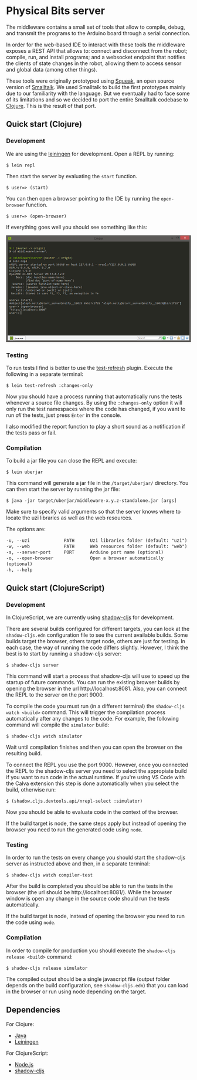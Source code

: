 # Physical Bits server

The middleware contains a small set of tools that allow to compile, debug, and transmit the programs to the Arduino board through a serial connection.

In order for the web-based IDE to interact with these tools the middleware exposes a REST API that allows to: connect and disconnect from the robot; compile, run, and install programs; and a websocket endpoint that notifies the clients of state changes in the robot, allowing them to access sensor and global data (among other things).

These tools were originally prototyped using [Squeak](https://squeak.org/), an open source version of [Smalltalk](https://en.wikipedia.org/wiki/Smalltalk). We used Smalltalk to build the first prototypes mainly due to our familiarity with the language. But we eventually had to face some of its limitations and so we decided to port the entire Smalltalk codebase to [Clojure](https://clojure.org/). This is the result of that port.

## Quick start (Clojure)

### Development

We are using the [leiningen](https://leiningen.org/) for development. Open a REPL by running:

    $ lein repl

Then start the server by evaluating the `start` function.

    $ user=> (start)

You can then open a browser pointing to the IDE by running the `open-browser` function.

    $ user=> (open-browser)

If everything goes well you should see something like this:

![repl](/docs/img/repl.png)

### Testing

To run tests I find is better to use the [test-refresh](https://github.com/jakemcc/lein-test-refresh) plugin. Execute the following in a separate terminal:

    $ lein test-refresh :changes-only

Now you should have a process running that automatically runs the tests whenever a source file changes. By using the `:changes-only` option it will only run the test namespaces where the code has changed, if you want to run *all* the tests, just press `Enter` in the console.

I also modified the report function to play a short sound as a notification if the tests pass or fail.

### Compilation

To build a jar file you can close the REPL and execute:

    $ lein uberjar

This command will generate a jar file in the `/target/uberjar/` directory. You can then start the server by running the jar file:

    $ java -jar target/uberjar/middleware-x.y.z-standalone.jar [args]

Make sure to specify valid arguments so that the server knows where to locate the uzi libraries as well as the web resources.

The options are:

    -u, --uzi             PATH      Uzi libraries folder (default: "uzi")  
    -w, --web             PATH      Web resources folder (default: "web")
    -s, --server-port     PORT      Arduino port name (optional)
    -o, --open-browser              Open a browser automatically (optional)
    -h, --help

## Quick start (ClojureScript)

### Development

In ClojureScript, we are currently using [shadow-cljs](https://github.com/thheller/shadow-cljs) for development.

There are several builds configured for different targets, you can look at the `shadow-cljs.edn` configuration file to see the current available builds. Some builds target the browser, others target node, others are just for testing. In each case, the way of running the code differs slightly. However, I think the best is to start by running a shadow-cljs server:

    $ shadow-cljs server

This command will start a process that shadow-cljs will use to speed up the startup of future commands. You can run the existing browser builds by opening the browser in the url http://localhost:8081. Also, you can connect the REPL to the server on the port 9000.

To compile the code you must run (in a different terminal) the `shadow-cljs watch <build>` command. This will trigger the compilation process automatically after any changes to the code. For example, the following command will compile the `simulator` build:

    $ shadow-cljs watch simulator

Wait until compilation finishes and then you can open the browser on the resulting build.

To connect the REPL you use the port 9000. However, once you connected the REPL to the shadow-cljs server you need to select the appropiate build if you want to run code in the actual runtime. If you're using VS Code with the Calva extension this step is done automatically when you select the build, otherwise run:

    $ (shadow.cljs.devtools.api/nrepl-select :simulator)

Now you should be able to evaluate code in the context of the browser.

If the build target is node, the same steps apply but instead of opening the browser you need to run the generated code using `node`.

### Testing

In order to run the tests on every change you should start the shadow-cljs server as instructed above and then, in a separate terminal:

    $ shadow-cljs watch compiler-test

After the build is completed you should be able to run the tests in the browser (the url should be http://localhost:8081/). While the browser window is open any change in the source code should run the tests automatically.

If the build target is node, instead of opening the browser you need to run the code using `node`.

### Compilation

In order to compile for production you should execute the `shadow-cljs release <build>` command:

    $ shadow-cljs release simulator

The compiled output should be a single javascript file (output folder depends on the build configuration, see `shadow-cljs.edn`) that you can load in the browser or run using node depending on the target.

## Dependencies

For Clojure:
* [Java](https://openjdk.java.net/)
* [Leiningen](https://leiningen.org/)

For ClojureScript:
* [Node.js](https://nodejs.org/)
* [shadow-cljs](https://github.com/thheller/shadow-cljs)
